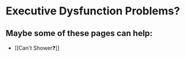 ---
---



# Executive Dysfunction Problems?
## Maybe some of these pages can help:

- [[Can't Shower❓]]